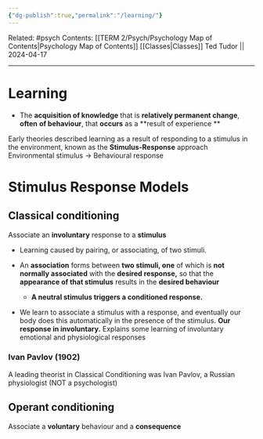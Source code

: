 ```yaml
---
{"dg-publish":true,"permalink":"/learning/"}
---
```


Related: #psych
Contents: [[TERM 2/Psych/Psychology Map of Contents\|Psychology Map of Contents]]
[[Classes\|Classes]]
Ted Tudor || 2024-04-17
***
# Learning 
- The **acquisition of knowledge** that is **relatively permanent change**, **often** **of behaviour**, that **occurs** as a **result of experience **

Early theories described learning as a result of responding to a stimulus in the environment, known as the **Stimulus-Response** approach
	Environmental stimulus -> Behavioural response

# Stimulus Response Models
## Classical conditioning 
Associate an **involuntary** response to a **stimulus**
- Learning caused by pairing, or associating, of two stimuli. 
- An **association** forms between **two stimuli, one** of which is **not normally associated** with the **desired response,** so that the **appearance of that stimulus** results in the **desired behaviour**

	- **A neutral stimulus triggers a conditioned response.** 

- We learn to associate a stimulus with a response, and eventually our body does this automatically in the presence of the stimulus. **Our response in involuntary.**
Explains some learning of involuntary emotional and physiological responses

### Ivan Pavlov (1902)
A leading theorist in Classical Conditioning was Ivan Pavlov, a Russian physiologist (NOT a psychologist)

## Operant conditioning 
Associate a **voluntary** behaviour and a **consequence**

